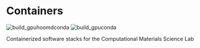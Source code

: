 # Containers
![build_gpuhoomdconda](https://github.com/cmelab/containers/workflows/build_gpuhoomdconda/badge.svg)
![build_gpuconda](https://github.com/cmelab/containers/workflows/build_gpuconda/badge.svg)

Containerized software stacks for the Computational Materials Science Lab
